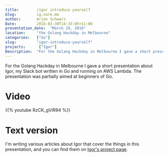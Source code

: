 ```yaml
---
title:        /igor introduce yourself  
blog:         ig.nore.me  
author:       Arjen Schwarz  
Date:         2016-03-30T14:33:05+11:00
presentation_date:  "March 19, 2016"
location:     "the Golang Hackday in Melbourne"
categories:   ["Go"]
slug:         "igor-introduce-yourself"
projects:      ["Igor"]
Description:  "For the Golang Hackday in Melbourne I gave a short presentation about Igor, my Slack bot written in Go and running on AWS Lambda. The presentation was partially aimed at beginners of Go."
---
```

For the Golang Hackday in Melbourne I gave a short presentation about Igor, my Slack bot written in Go and running on AWS Lambda. The presentation was partially aimed at beginners of Go.

# Video

{{% youtube RzCK_gViR94 %}}

# Text version

I'm writing various articles about Igor that cover the things in this presentation, and you can find them on [Igor's project page](/projects/igor).

